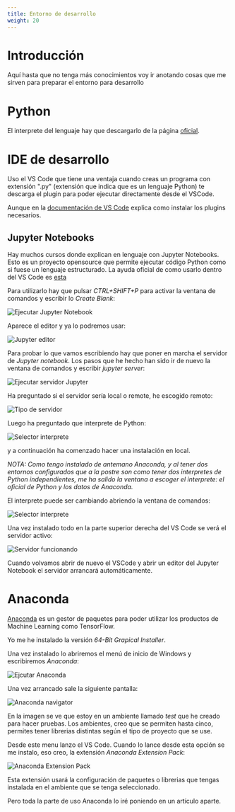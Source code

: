 ```yaml
---
title: Entorno de desarrollo
weight: 20
---
```


# Introducción

Aquí hasta que no tenga más conocimientos voy ir anotando cosas que me sirven para preparar el entorno para desarrollo

# Python

El interprete del lenguaje hay que descargarlo de la página [oficial](https://www.python.org/).

# IDE de desarrollo

Uso el VS Code que tiene una ventaja cuando creas un programa con extensión ".py" (extensión que indica que es un lenguaje Python) te descarga el plugin para poder ejecutar directamente desde el VSCode.

Aunque en la [documentación de VS Code](https://code.visualstudio.com/docs/python/python-tutorial) explica como instalar los plugins necesarios.

## Jupyter Notebooks

Hay muchos cursos donde explican en lenguaje con Jupyter Notebooks. Esto es un proyecto opensource que permite ejecutar código Python como si fuese un lenguaje estructurado.  La ayuda oficial de como usarlo dentro del VS Code es [esta](https://code.visualstudio.com/docs/python/jupyter-support)


Para utilizarlo hay que pulsar *CTRL+SHIFT+P* para activar la ventana de comandos y escribir lo *Create Blank*:

![Ejecutar Jupyter Notebook](/images/python/entorno_desarrollo/ejecutar_jupyter_notebook.png)

Aparece el editor y ya lo podremos usar:

![Jupyter editor](/images/python/entorno_desarrollo/jupyter_editor.png)

Para probar lo que vamos escribiendo hay que poner en marcha el servidor de *Jupyter notebook*. Los pasos que he hecho han sido ir de nuevo la ventana de comandos y escribir *jupyter server*:

![Ejecutar servidor Jupyter](/images/python/entorno_desarrollo/jupyter_ejecutar_servidor.png)

Ha preguntado si el servidor sería local o remote, he escogido remoto:

![Tipo de servidor](/images/python/entorno_desarrollo/jupyter_servidor_conectar.png)

Luego ha preguntado que interprete de Python:

![Selector interprete](/images/python/entorno_desarrollo/jupyter_servidor_selector_interprete.png)

 y a continuación ha comenzado hacer una instalación en local.

*NOTA: Como tengo instalado de antemano Anaconda, y al tener dos entornos configurados que a la postre son como tener dos interpretes de Python independientes,  me ha salido la ventana a escoger el interprete: el oficial de Python y los datos de Anaconda.*

El interprete puede ser cambiando abriendo la ventana de comandos:

![Selector interprete](/images/python/entorno_desarrollo/jupyter_servidor_cambiar_interprete.png)

Una vez instalado todo en la parte superior derecha del VS Code se verá el servidor activo:

![Servidor funcionando](/images/python/entorno_desarrollo/jupyter_servidor_funcionando.png)

Cuando volvamos abrir de nuevo el VSCode y abrir un editor del Jupyter Notebook el servidor arrancará automáticamente.


# Anaconda

[Anaconda](https://anaconda.org/) es un gestor de paquetes para poder utilizar los productos de Machine Learning como TensorFlow. 

Yo me he instalado la versión *64-Bit Grapical Installer*. 

Una vez instalado lo abriremos el menú de inicio de Windows y escribiremos *Anaconda*:

![Ejcutar Anaconda](/images/python/entorno_desarrollo/anaconda_menu_aplicaciones.png)

Una vez arrancado sale la siguiente pantalla:

![Anaconda navigator](/images/python/entorno_desarrollo/anaconda_navigator.png)

En la imagen se ve que estoy en un ambiente llamado *test* que he creado para hacer pruebas. Los ambientes, creo que se permiten hasta cinco, permites tener librerias distintas según el tipo de proyecto que se use.

Desde este menu lanzo el VS Code. Cuando lo lance desde esta opción se me instalo, eso creo, la extensión *Anaconda Extension Pack*:

![Anaconda Extension Pack](/images/python/entorno_desarrollo/anaconda_extension_pack.png)

Esta extensión usará la configuración de paquetes o librerias que tengas instalada en el ambiente que se tenga seleccionado.

Pero toda la parte de uso Anaconda lo iré poniendo en un artículo aparte.

